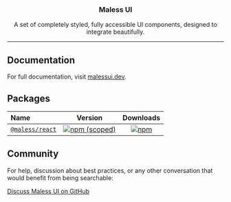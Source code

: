 <h3 align="center">
  Maless UI
</h3>

<p align="center">
  A set of completely styled, fully accessible UI components, designed to integrate
  beautifully.
</p>

---

## Documentation

For full documentation, visit [malessui.dev](https://github.com/shipless/malessui).

## Packages

| Name                                                                                                     |                                                        Version                                                        |                                                        Downloads                                                         |
| :------------------------------------------------------------------------------------------------------- | :-------------------------------------------------------------------------------------------------------------------: | :----------------------------------------------------------------------------------------------------------------------: |
| [`@maless/react`](https://github.com/shipless/malessui/tree/main/packages/%40headlessui-react) | [![npm (scoped)](https://img.shields.io/npm/v/@malessui/react?style=for-the-badge)](https://www.npmjs.com/package/@malessui/react) | [![npm](https://img.shields.io/npm/dt/@malessui/react?label=Download&style=for-the-badge)](https://www.npmjs.com/package/@malessui/react) |

## Community

For help, discussion about best practices, or any other conversation that would benefit from being searchable:

[Discuss Maless UI on GitHub](https://github.com/shipless/malessui/discussions)
